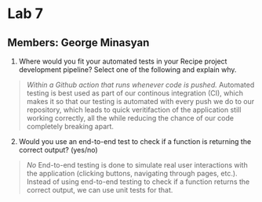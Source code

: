 # Lab 7

## Members: George Minasyan

1. Where would you fit your automated tests in your Recipe project development pipeline? Select one of the following and explain why.
> *Within a Github action that runs whenever code is pushed.* 
Automated testing is best used as part of our continous integration (CI), which makes it so that our testing is automated with every push we do to our repository, which leads to quick veritifaction of the application still working correctly, all the while reducing the chance of our code completely breaking apart.

2. Would you use an end-to-end test to check if a function is returning the correct output? (yes/no)
> *No*
End-to-end testing is done to simulate real user interactions with the application (clicking buttons, navigating through pages, etc.). Instead of using end-to-end testing to check if a function returns the correct output, we can use unit tests for that.




